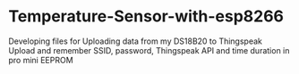 # Temperature-Sensor-with-esp8266
Developing files for Uploading data from my DS18B20 to Thingspeak 
Upload and remember SSID, password, Thingspeak API and time duration in pro mini EEPROM
